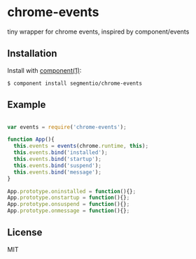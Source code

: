 
# chrome-events

  tiny wrapper for chrome events, inspired by component/events

## Installation

  Install with [component(1)](http://component.io):

    $ component install segmentio/chrome-events

## Example

```js

var events = require('chrome-events');

function App(){
  this.events = events(chrome.runtime, this);
  this.events.bind('installed');
  this.events.bind('startup');
  this.events.bind('suspend');
  this.events.bind('message');
}

App.prototype.oninstalled = function(){};
App.prototype.onstartup = function(){};
App.prototype.onsuspend = function(){};
App.prototype.onmessage = function(){};

```

## License

  MIT
